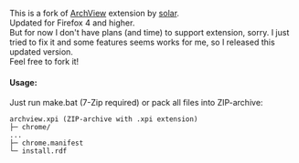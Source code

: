 This is a fork of <a href="https://addons.mozilla.org/firefox/addon/archview/">ArchView</a> extension by <a href="https://addons.mozilla.org/firefox/user/153702/">solar</a>.
<br>Updated for Firefox 4 and higher.
<br>But for now I don't have plans (and time) to support extension, sorry. I just tried to fix it and some features seems works for me, so I released this updated version.
<br>Feel free to fork it!

#### Usage:
Just run make.bat (7-Zip required) or pack all files into ZIP-archive:
```
archview.xpi (ZIP-archive with .xpi extension)
├─ chrome/
...
├─ chrome.manifest
└─ install.rdf
```